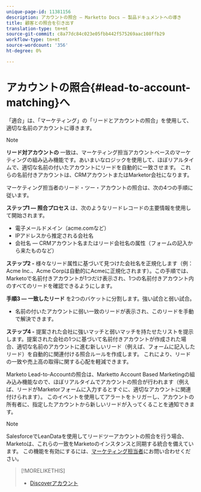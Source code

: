 ```yaml
---
unique-page-id: 11381156
description: アカウントの照合 — Marketto Docs — 製品ドキュメントへの導き
title: 顧客との照合を引き出す
translation-type: tm+mt
source-git-commit: c8a77dc84c023e05fbb442f575269aac108ffb29
workflow-type: tm+mt
source-wordcount: '356'
ht-degree: 0%

---
```



# アカウントの照合{#lead-to-account-matching}へ

「適合」は、「マーケティング」の「リードとアカウントの照合」を使用して、適切な名前のアカウントに導きます。

>[!NOTE]
>
>**リード対アカウントの** 一致は、マーケティング担当アカウントベースのマーケティングの組み込み機能です。あいまいなロジックを使用して、ほぼリアルタイムで、適切な名前の付いたアカウントにリードを自動的に一致させます。 これらの名前付きアカウントは、CRMアカウントまたはMarketor会社になります。

マーケティング担当者のリード・ツー・アカウントの照合は、次の4つの手順に従います。

**ステップ1 — 照合プロセス** は、次のようなリードレコードの主要情報を使用して開始されます。

* 電子メールドメイン（acme.comなど）
* IPアドレスから推定される会社名
* 会社名 — CRMアカウント名またはリード会社名の属性（フォームの記入から来たものなど）

**ステップ2 -** 様々なリード属性に基づいて見つけた会社名を正規化します（例：Acme Inc.、Acme Corpは自動的にAcmeに正規化されます）。この手順では、Marketoで名前付きアカウントが1つだけ表示され、1つの名前付きアカウント内のすべてのリードを確認できるようにします。

**手順3 — 一致したリード** を2つのバケットに分割します。強い試合と弱い試合。

* 名前の付いたアカウントに弱い一致のリードが表示され、このリードを手動で解決できます。

**ステップ4 -** 提案された会社に強いマッチと弱いマッチを持たせたリストを提示します。提案された会社の1つに基づいて名前付きアカウントが作成された場合、適切な名前のアカウントに進む新しいリード（例えば、フォームに記入したリード）を自動的に関連付ける照合ルールを作成します。 これにより、リードの一致や売上高の取得に関する心配を軽減できます。

Marketo Lead-to-Accountの照合は、Marketto Account Based Marketingの組み込み機能なので、ほぼリアルタイムでアカウントの照合が行われます（例えば、リードがMarketorフォームに入力するとすぐに、適切なアカウントに関連付けられます）。 このイベントを使用してアラートをトリガーし、アカウントの所有者に、指定したアカウントから新しいリードが入ってくることを通知できます。

>[!NOTE]
>
>SalesforceでLeanDataを使用してリードツーアカウントの照合を行う場合、Marketoは、これらの一致をMarketoのインスタンスと同期する統合を備えています。 この機能を有効にするには、[マーケティング担当者](https://nation.marketo.com/t5/Support/ct-p/Support)にお問い合わせください。

>[!MORELIKETHIS]
>
>* [Discoverアカウント](/help/marketo/product-docs/account-based-marketing/target/named-accounts/discover-accounts.md)

